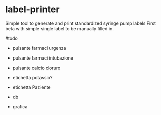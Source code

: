 # label-printer
Simple tool to generate and print standardized syringe pump labels
First beta with simple single label to be manually filled in.


#todo
- pulsante farmaci urgenza
- pulsante farmaci intubazione
- pulsante calcio cloruro
- etichetta potassio?
- etichetta Paziente

- db
- grafica

